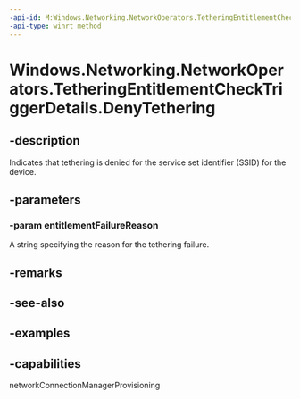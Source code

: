 ```yaml
---
-api-id: M:Windows.Networking.NetworkOperators.TetheringEntitlementCheckTriggerDetails.DenyTethering(System.String)
-api-type: winrt method
---
```


<!-- Method syntax.
public void TetheringEntitlementCheckTriggerDetails.DenyTethering(String entitlementFailureReason)
-->

# Windows.Networking.NetworkOperators.TetheringEntitlementCheckTriggerDetails.DenyTethering

## -description
Indicates that tethering is denied for the service set identifier (SSID) for the device.

## -parameters
### -param entitlementFailureReason
A string specifying the reason for the tethering failure.

## -remarks

## -see-also

## -examples

## -capabilities
networkConnectionManagerProvisioning
